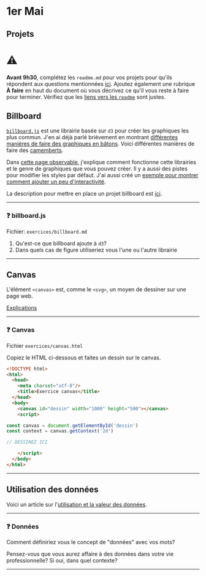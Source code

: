 # 1er Mai

## Projets

# :warning:

**Avant 9h30**, complétez les `readme.md` pour vos projets pour qu'ils répondent aux questions mentionnées [ici](https://github.com/idris-maps/heig-datavis-2020/blob/master/projets.md#fichier-readmemd). Ajoutez également une rubrique **À faire** en haut du document où vous décrivez ce qu'il vous reste à faire pour terminer. Vérifiez que les [liens vers les `readme`](https://github.com/idris-maps/heig-datavis-2020/blob/master/projets.md#liens) sont justes.

## Billboard

[`billboard.js`](https://naver.github.io/billboard.js/) est une librairie basée sur `d3` pour créer les graphiques les plus commun. J'en ai déjà parlé brièvement en montrant [différentes manières de faire des graphiques en bâtons](https://observablehq.com/@idris-maps/graphiques-en-batons). Voici différentes manières de faire des [camemberts](https://observablehq.com/@idris-maps/graphiques-camembert).

Dans [cette page observable](https://observablehq.com/@idris-maps/billboard), j'explique comment fonctionne cette librairies et le genre de graphiques que vous pouvez créer. Il y a aussi des pistes pour modifier les styles par défaut. J'ai aussi créé un [exemple pour montrer comment ajouter un peu d'interactivité](modules/interactivite-billboard).

La description pour mettre en place un projet billboard est [ici](template/billboard-batons).

---

### :question: billboard.js

Fichier: `exercices/billboard.md`

1. Qu'est-ce que billboard ajoute à `d3`?
2. Dans quels cas de figure utiliseriez vous l'une ou l'autre librairie

---

## Canvas

L'élément `<canvas>` est, comme le `<svg>`, un moyen de dessiner sur une page web.

[Explications](modules/canvas)

---

### :question: Canvas

Fichier `exercices/canvas.html`

Copiez le HTML ci-dessous et faites un dessin sur le canvas.

```html
<!DOCTYPE html>
<html>
  <head>
    <meta charset="utf-8"/>
    <title>Exercice canvas</title>
  </head>
  <body>
    <canvas id="dessin" width="1000" height="500"></canvas>
    <script>

const canvas = document.getElementById('dessin')
const context = canvas.getContext('2d')

// DESSINEZ ICI

    </script>
  </body>
</html>
```

---

## Utilisation des données

Voici un article sur l'[utilisation et la valeur des données](modules/utilisation_donnees).

---

### :question: Données

Comment définiriez vous le concept de "données" avec vos mots?

Pensez-vous que vous aurez affaire à des données dans votre vie professionnelle? Si oui, dans quel contexte?

---